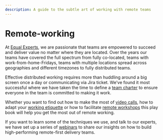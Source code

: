 ```yaml
---
description: A guide to the subtle art of working with remote teams
---
```


# Remote-working

At [Equal Experts](www.equalexperts.com), we are passionate that teams are empowered to succeed and deliver value no matter where they are located. Over the years our teams have covered the full spectrum from fully co-located, teams with work-from-home-Fridays, teams with multiple locations spread across geographies and different timezones to fully distributed teams.

Effective distributed working requires more than huddling around a big screen once a day or communicating via Jira ticket.  We’ve found it most successful where we have taken the time to define a [team charter](ground-rules.md) to ensure everyone in the team is committed to making it work. 

Whether you want to find out how to make the most of [video calls](video-calls.md), how to adapt your [working etiquette](working-day-etiquette.md) or how to facilitate [remote workshops](remote-workshops.md) this play book will help you get the most out of remote working.

If you want to learn some of the techniques we use, and talk to our experts, we have set up a series of [webinars](https://www.equalexperts.com/webinar-building-high-performing-remote-first-teams) to share our insights on how to build high-performing remote-first delivery teams.

